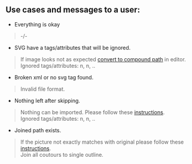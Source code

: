 Use cases and messages to a user:
---
* Everything is okay

> -/-

* SVG have a tags/attributes that will be ignored.

> If image looks not as expected [convert to compound path](https://github.com/fontello/fontello/wiki/How-to-use-custom-images#importing-svg-images) in editor.<br/>
> Ignored tags/attributes: n, n, ..

* Broken xml or no svg tag found.

> Invalid file format. <br/>

* Nothing left after skipping.

> Nothing can be imported. Please follow these [instructions](https://github.com/fontello/fontello/wiki/How-to-use-custom-images#importing-svg-images).<br/>
> Ignored tags/attributes: n, n, ..

* Joined path exists.

> If the picture not exactly matches with original please follow these  [instructions](https://github.com/fontello/fontello/wiki/How-to-use-custom-images#importing-svg-images).<br/>
> Join all coutours to single outline. 

